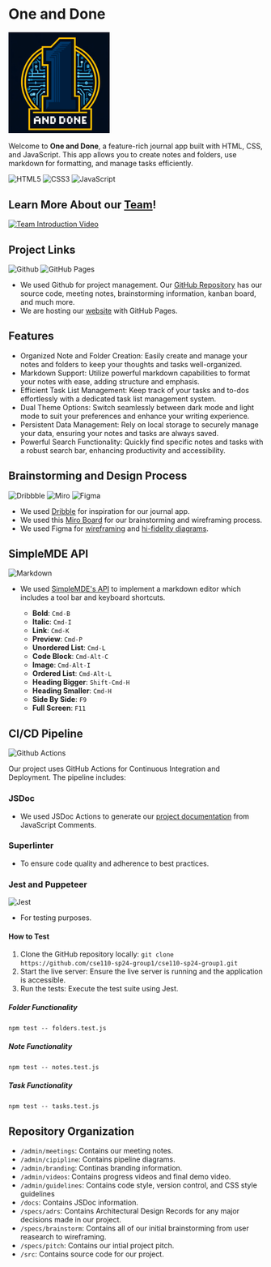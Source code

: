 # One and Done

<img src="./admin/branding/icon.png" width="200">

Welcome to **One and Done**, a feature-rich journal app built with HTML, CSS, and JavaScript. This app allows you to create notes and folders, use markdown for formatting, and manage tasks efficiently.

![HTML5](https://img.shields.io/badge/HTML5-E34F26?style=for-the-badge&logo=html5&logoColor=white)
![CSS3](https://img.shields.io/badge/CSS3-1572B6?style=for-the-badge&logo=css3&logoColor=white)
![JavaScript](https://img.shields.io/badge/JavaScript-323330?style=for-the-badge&logo=javascript&logoColor=F7DF1E)

## Learn More About our [Team](./admin/team.md)!

[![Team Introduction Video](https://img.youtube.com/vi/zUe_q16AtvY/hqdefault.jpg)](http://www.youtube.com/watch?v=zUe_q16AtvY)

## Project Links

![Github](https://img.shields.io/badge/GitHub-100000?style=for-the-badge&logo=github&logoColor=white)
![GitHub Pages](https://img.shields.io/badge/GitHub%20Pages-222222?style=for-the-badge&logo=GitHub%20Pages&logoColor=white)

- We used Github for project management. Our [GitHub Repository](https://github.com/cse110-sp24-group1/cse110-sp24-group1) has our source code, meeting notes, brainstorming information, kanban board, and much more.
- We are hosting our [website](https://cse110-sp24-group1.github.io/cse110-sp24-group1/src/) with GitHub Pages.

## Features

- Organized Note and Folder Creation: Easily create and manage your notes and folders to keep your thoughts and tasks well-organized.
- Markdown Support: Utilize powerful markdown capabilities to format your notes with ease, adding structure and emphasis.
- Efficient Task List Management: Keep track of your tasks and to-dos effortlessly with a dedicated task list management system.
- Dual Theme Options: Switch seamlessly between dark mode and light mode to suit your preferences and enhance your writing experience.
- Persistent Data Management: Rely on local storage to securely manage your data, ensuring your notes and tasks are always saved.
- Powerful Search Functionality: Quickly find specific notes and tasks with a robust search bar, enhancing productivity and accessibility.

## Brainstorming and Design Process

![Dribbble](https://img.shields.io/badge/Dribbble-EA4C89?style=for-the-badge&logo=dribbble&logoColor=white)
![Miro](https://img.shields.io/badge/Miro-F7C922?style=for-the-badge&logo=Miro&logoColor=050036)
![Figma](https://img.shields.io/badge/Figma-F24E1E?style=for-the-badge&logo=figma&logoColor=white)

- We used [Dribble](https://dribbble.com/tags/journal-app) for inspiration for our journal app.
- We used this [Miro Board](https://miro.com/app/board/uXjVKSW94aI=/) for our brainstorming and wireframing process.
- We used Figma for [wireframing](https://www.figma.com/design/VSgkp9TLpiEXWHehsFP2Dg/One-and-Done-Journal-App-Wireframing?node-id=0-1&t=y5qAZjXKxdrZl7Rq-1) and [hi-fidelity diagrams](https://www.figma.com/proto/uAhqMx3Dmbe6gv9awADPCt/One-and-Done-Journal-App-Prototype?node-id=2-618&t=U0amyd0JrK52E80l-0&scaling=scale-down&page-id=0%3A1&starting-point-node-id=1%3A2).

## SimpleMDE API

![Markdown](https://img.shields.io/badge/Markdown-000000?style=for-the-badge&logo=markdown&logoColor=white)

- We used [SimpleMDE's API](https://simplemde.com/) to implement a markdown editor which includes a tool bar and keyboard shortcuts.

  - **Bold**: `Cmd-B`
  - **Italic**: `Cmd-I`
  - **Link**: `Cmd-K`
  - **Preview**: `Cmd-P`
  - **Unordered List**: `Cmd-L`
  - **Code Block**: `Cmd-Alt-C`
  - **Image**: `Cmd-Alt-I`
  - **Ordered List**: `Cmd-Alt-L`
  - **Heading Bigger**: `Shift-Cmd-H`
  - **Heading Smaller**: `Cmd-H`
  - **Side By Side**: `F9`
  - **Full Screen**: `F11`

## CI/CD Pipeline

![Github Actions](https://img.shields.io/badge/GitHub_Actions-2088FF?style=for-the-badge&logo=github-actions&logoColor=white)

Our project uses GitHub Actions for Continuous Integration and Deployment. The pipeline includes:

### JSDoc

- We used JSDoc Actions to generate our [project documentation](https://cse110-sp24-group1.github.io/cse110-sp24-group1/docs/index.html) from JavaScript Comments. 

### Superlinter

- To ensure code quality and adherence to best practices.

### Jest and Puppeteer

![Jest](https://img.shields.io/badge/Jest-C21325?style=for-the-badge&logo=jest&logoColor=white)

- For testing purposes.

#### How to Test

1. Clone the GitHub repository locally: ```git clone https://github.com/cse110-sp24-group1/cse110-sp24-group1.git```
2. Start the live server: Ensure the live server is running and the application is accessible.
3. Run the tests: Execute the test suite using Jest.

##### Folder Functionality

```npm test -- folders.test.js```

##### Note Functionality

```npm test -- notes.test.js```

##### Task Functionality

```npm test -- tasks.test.js```


## Repository Organization

- `/admin/meetings`: Contains our meeting notes.
- `/admin/cipipline`: Contains pipeline diagrams.
- `/admin/branding`: Continas branding information.
- `/admin/videos`: Contains progress videos and final demo video.
- `/admin/guidelines`: Contains code style, version control, and CSS style guidelines
- `/docs`: Contains JSDoc information.
- `/specs/adrs`: Contains Architectural Design Records for any major decisions made in our project.
- `/specs/brainstorm`: Contains all of our initial brainstorming from user reasearch to wireframing.
- `/specs/pitch`: Contains our intial project pitch.
- `/src`: Contains source code for our project.
